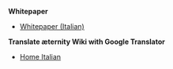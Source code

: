 **Whitepaper**
* [Whitepaper (Italian)](Whitepaper_Italian)

**Translate æternity Wiki with Google Translator**
* [Home Italian](https://translate.google.com/translate?sl=en&tl=it&u=https://github.com/aeternity/wiki/wiki/)
